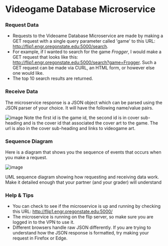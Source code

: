 # Videogame Database Microservice

### Request Data
- Requests to the Videoame Database Microservice are made by making a GET request with a single query parameter called 'game' to this URL: http://flip1.engr.oregonstate.edu:5000/search. 
- For example, if I wanted to search for the game *Frogger*, I would make a GET request that looks like this: http://flip1.engr.oregonstate.edu:5000/search?game=Frogger. Such a GET request can be made via CURL, an HTML form, or however else one would like.
- The top 10 search results are returned.

### Receive Data
The microservice response is a JSON object which can be parsed using the JSON parser of your choice. It will have the following name/value pairs.

![image](https://user-images.githubusercontent.com/122326493/218616127-15c81c45-529e-4bdf-a246-823609877051.png)
Note the first id is the game id, the second id is in cover sub-heading and is the cover id that associated the cover art to the game. The url is also in the cover sub-heading and links to videogame art.

### Sequence Diagram
Here is a diagram that shows you the sequence of events that occurs when you make a request.

![image](https://user-images.githubusercontent.com/122326493/218615832-139e909d-cd44-442b-9773-6039f039c804.png)

UML sequence diagram showing how requesting and receiving data work. Make it detailed enough that your partner (and your grader) will understand

### Help & Tips
- You can check to see if the microservice is up and running by checking this URL: http://flip1.engr.oregonstate.edu:5000/
- The microservice is running on the flip server, so make sure you are logged in to the VPN to use it.
- Different browsers handle raw JSON differently. If you are trying to understand how the JSON response is formatted, try making your request in Firefox or Edge.
